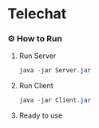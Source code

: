 # Telechat
### ⚙️ How to Run
1. Run Server
    ```java
    java -jar Server.jar
    ```
2. Run Client
    ```java
    java -jar Client.jar
    ```
3. Ready to use
  